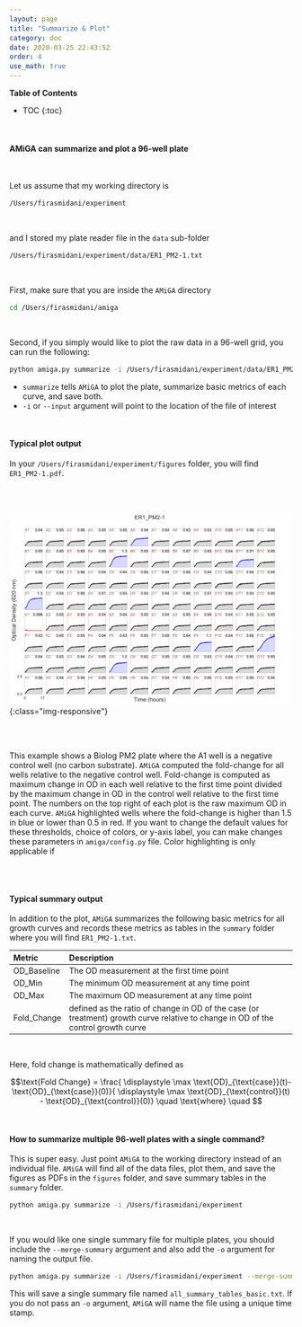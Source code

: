 ```yaml
---
layout: page
title: "Summarize & Plot"
category: doc
date: 2020-03-25 22:43:52
order: 4
use_math: true
---
```

<!-- AMiGA is covered under the GPL-3 license -->
**Table of Contents**

* TOC
{:toc}
<br />

####  AMiGA can summarize and plot a 96-well plate

<br />

Let us assume that my working directory is

```bash
/Users/firasmidani/experiment
```

<br />

and I stored my plate reader file in the `data` sub-folder

```bash
/Users/firasmidani/experiment/data/ER1_PM2-1.txt
```

<br />

First, make sure that you are inside the `AMiGA` directory

```bash
cd /Users/firasmidani/amiga
```

<br />

Second, if you simply would like to plot the raw data in a 96-well grid, you can run the following:

```bash
python amiga.py summarize -i /Users/firasmidani/experiment/data/ER1_PM2-1.txt
```

- `summarize` tells `AMiGA` to plot the plate, summarize basic metrics of each curve, and save both.<br />
- `-i` or `--input` argument will point to the location of the file of interest<br/>


<br />

#### Typical plot output

In your `/Users/firasmidani/experiment/figures` folder, you will find `ER1_PM2-1.pdf`.

<br /><br />

![example_96_well_plot](../assets/img/example_plot.png){:class="img-responsive"}

<br /><br />

This example shows a Biolog PM2 plate where the A1 well is a negative control well (no carbon substrate). `AMiGA` computed the fold-change for all wells relative to the negative control well. Fold-change is computed as maximum change in OD in each well relative to the first time point divided by the maximum change in OD in the control well relative to the first time point. The numbers on the top right of each plot is the raw maximum OD in each curve. `AMiGA` highlighted wells where the fold-change is higher than 1.5 in blue or lower than 0.5 in red. If you want to change the default values for these thresholds, choice of colors, or y-axis label, you can make changes these parameters in `amiga/config.py` file. Color highlighting is only applicable if 

<br /><br />

#### Typical summary output

In addition to the plot, `AMiGA` summarizes the following basic metrics for all growth curves and records these metrics as tables in the `summary` folder where you will find `ER1_PM2-1.txt`.

|Metric|Description|
|:---|:---|
|OD_Baseline|The OD measurement at the first time point|
|OD_Min|The minimum OD measurement at any time point|
|OD_Max|The maximum OD measurement at any time point|
|Fold_Change|defined as the ratio of change in OD of the case (or treatment) growth curve relative to change in OD of the control growth curve|

<br />

Here, fold change is mathematically defined as

$$\text{Fold Change}  = \frac{ \displaystyle \max \text{OD}_{\text{case}}(t)- \text{OD}_{\text{case}}(0)}{ \displaystyle \max \text{OD}_{\text{control}}(t) - \text{OD}_{\text{control}}(0)} \quad \text{where} \quad $$

<br />

#### How to summarize multiple 96-well plates with a single command?

This is super easy. Just point `AMiGA` to the working directory instead of an individual file. `AMiGA` will find all of the data files, plot them, and save the figures as PDFs in the `figures` folder, and save summary tables in the `summary` folder.

```bash
python amiga.py summarize -i /Users/firasmidani/experiment
```

<br />

If you would like one single summary file for multiple plates, you should include the `--merge-summary` argument and also add the `-o` argument for naming the output file. 

```bash
python amiga.py summarize -i /Users/firasmidani/experiment --merge-summary -o all_summary_tables
```
This will save a single summary file named `all_summary_tables_basic.txt`. If you do not pass an `-o` argument, `AMiGA` will name the file using a unique time stamp.
